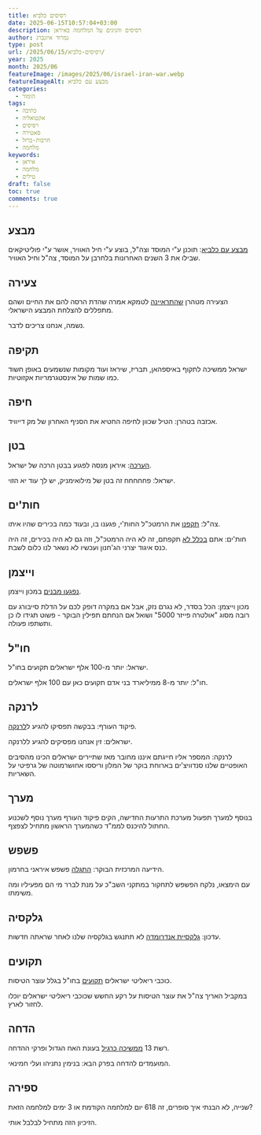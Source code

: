 ```yaml
---
title: רסיסים כלביא
date: 2025-06-15T10:57:04+03:00
description: רסיסים והגיגים על המלחמה באיראן
author: נמרוד איזנברג
type: post
url: /2025/06/15/רסיסים-כלביא/
year: 2025
month: 2025/06
featureImage: /images/2025/06/israel-iran-war.webp
featureImageAlt: מבצע עם כלביא
categories:
  - הומור
tags:
  - כתיבה
  - אקטואליה
  - רסיסים
  - סאטירה
  - חרבות-ברזל
  - מלחמה
keywords:
  - איראן
  - מלחמה
  - טילים
draft: false
toc: true
comments: true
---
```

## מבצע
[מבצע עם כלביא](https://www.mako.co.il/pzm-soldiers/Article-46135818f966791027.htm): תוכנן ע"י המוסד וצה"ל, בוצע ע"י חיל האוויר, אושר ע"י פוליטיקאים שבילו את 3 השנים האחרונות בלחרבן על המוסד, צה"ל וחיל האוויר.
## צעירה
הצעירה מטהרן [שהתראיינה](https://www.ynet.co.il/news/article/bjf311lj7gl#autoplay) לטמקא אמרה שהדת הרסה להם את החיים ושהם מתפללים להצלחת המבצע הישראלי.

נשמה, אנחנו צריכים לדבר.
## תקיפה
ישראל ממשיכה לתקוף באיספהאן, תבריז, שיראז ועוד מקומות שנשמעים באופן חשוד כמו שמות של אינסטגרמריות אקזוטיות.
## חיפה
אכזבה בטהרן: הטיל שכוון לחיפה החטיא את הסניף האחרון של מק דייוויד.
## בטן
[הערכה](https://www.maariv.co.il/news/military/article-1205607): איראן מנסה לפגוע בבטן הרכה של ישראל.

ישראל: פחחחחח זה בטן של מילואימניק, יש לך עוד יא הזוי.
## חות'ים
צה"ל: [תקפנו](https://www.ynet.co.il/news/article/bjrdjdoqxl) את הרמטכ"ל החות'י, פגענו בו, ובעוד כמה בכירים שהיו איתו.

חות'ים: אתם [בכלל לא](https://www.ynet.co.il/news/article/sjr55bhqle) תקפתם, זה לא היה הרמטכ"ל, וזה גם לא היה בכירים, זה היה כנס איגוד יצרני הג'חנון ועכשיו לא נשאר לנו כלום לשבת.
## וייצמן
[נפגעו מבנים](https://www.haaretz.co.il/science/2025-06-15/ty-article/.premium/00000197-7266-d9fe-a597-ff7e019e0000) במכון וייצמן.

מכון וייצמן: הכל בסדר, לא נגרם נזק, אבל אם במקרה דופק לכם על הדלת סייבורג עם רובה מסוג "אולטרה פייזר 5000" ושואל אם הנחתם תפילין הבוקר - פשוט תגידו לו כן ותשתפו פעולה.
## חו"ל
ישראל: יותר מ-100 אלף ישראלים תקועים בחו"ל.

חו"ל: יותר מ-8 ממיליארד בני אדם תקועים כאן עם 100 אלף ישראלים.
## לרנקה
פיקוד העורף: בבקשה תפסיקו להגיע ל[לרנקה](https://www.ynet.co.il/vacation/flights/article/syhd8g27xx).

ישראלים: זין אנחנו מפסיקים להגיע ללרנקה.

לרנקה: המספר אליו חייגתם איננו מחובר מאז שתיירים ישראלים הכינו מהסיבים האופטיים שלנו סנדוויצ'ים בארוחת בוקר של המלון וריססו אחושרמוטה של גרפיטי על השאריות.
## מערך
בנוסף למערך תפעול מערכת התרעות החדישה, הקים פיקוד העורף מערך נוסף לשכנוע החתול להיכנס לממ"ד כשהמערך הראשון מתחיל לצפצף.
## פשפש
הידיעה המרכזית הבוקר: [התגלה](https://www.ynet.co.il/environment-science/article/rkjtttj7ll) פשפש איראני בחרמון.

עם הימצאו, נלקח הפשפש לתחקור במתקני השב"כ על מנת לברר מי הם מפעיליו ומה משימתו.
## גלקסיה
עדכון: [גלקסיית אנדרומדה](https://www.hayadan.org.il/%D7%99%D7%99%D7%AA%D7%9B%D7%9F-%D7%A9%D7%92%D7%9C%D7%A7%D7%A1%D7%99%D7%99%D7%AA-%D7%90%D7%A0%D7%93%D7%A8%D7%95%D7%9E%D7%93%D7%94-%D7%9C%D7%90-%D7%AA%D7%AA%D7%A0%D7%92%D7%A9-%D7%91%D7%A9%D7%91%D7%99) לא תתנגש בגלקסיה שלנו לאחר שראתה חדשות.
## תקועים
כוכבי ריאליטי ישראלים [תקועים](https://pplus.ynet.co.il/rechilut/article/bk11ryknxee) בחו"ל בגלל עוצר הטיסות.

במקביל האריך צה"ל את עוצר הטיסות על רקע החשש שכוכבי ריאליטי ישראלים יוכלו לחזור לארץ.
## הדחה
רשת 13 [ממשיכה כרגיל](https://tmi.maariv.co.il/bidur-news/article-1205447) בעונת האח הגדול ופרקי ההדחה.

המועמדים להדחה בפרק הבא: בנימין נתניהו ועלי חמינאי.
## ספירה
שנייה, לא הבנתי איך סופרים, זה 618 יום למלחמה הקודמת או 3 ימים למלחמה הזאת?

הזיכיון הזה מתחיל לבלבל אותי.